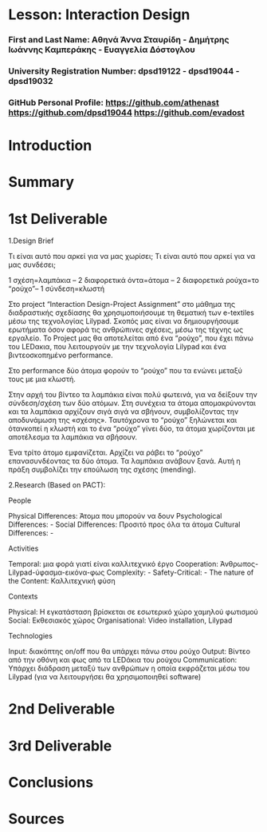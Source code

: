 # Lesson: Interaction Design

### First and Last Name: Αθηνά Άννα Σταυρίδη - Δημήτρης Ιωάννης Καμπεράκης - Ευαγγελία Δόστογλου 
### University Registration Number: dpsd19122 - dpsd19044 - dpsd19032
### GitHub Personal Profile: https://github.com/athenast https://github.com/dpsd19044 https://github.com/evadost

# Introduction

# Summary


# 1st Deliverable

1.Design Brief

Τι είναι αυτό που αρκεί για να μας χωρίσει;
Τι είναι αυτό που αρκεί για να μας συνδέσει;

1 σχέση=λαμπάκια – 2 διαφορετικά όντα=άτομα – 2 διαφορετικά ρούχα=το “ρούχο”– 1 σύνδεση=κλωστή 

Στο project “Interaction Design-Project Assignment” στο μάθημα της διαδραστικής σχεδίασης θα χρησιμοποιήσουμε τη θεματική των e-textiles μέσω της τεχνολογίας Lilypad. Σκοπός μας είναι να δημιουργήσουμε ερωτήματα όσον αφορά τις ανθρώπινες σχέσεις, μέσω της τέχνης ως εργαλείο. 
Το Project μας θα αποτελείται από ένα “ρούχο”, που έχει πάνω του LEDακια, που λειτουργούν με την τεχνολογία Lilypad και ένα βιντεοσκοπημένο performance. 

Στο performance δύο άτομα φορούν το “ρούχο” που τα ενώνει μεταξύ τους με μια κλωστή.

Στην αρχή του βίντεο τα λαμπάκια είναι πολύ φωτεινά, για να δείξουν την σύνδεση/σχέση των δύο ατόμων. Στη συνέχεια τα άτομα απομακρύνονται και τα λαμπάκια αρχίζουν σιγά σιγά να σβήνουν, συμβολίζοντας την αποδυνάμωση της «σχέσης». Ταυτόχρονα το “ρούχο” ξηλώνεται και ότανκοπεί η κλωστή και το ένα “ρούχο” γίνει δύο, τα άτομα χωρίζονται με αποτέλεσμα τα λαμπάκια να σβήσουν.

Ένα τρίτο άτομο εμφανίζεται. Αρχίζει να ράβει το “ρούχο” επανασυνδέοντας τα δύο άτομα. Τα λαμπάκια ανάβουν ξανά. Αυτή η πράξη συμβολίζει την επούλωση της σχέσης (mending).

2.Research (Based on PACT):

People

Physical Differences: Άτομα που μπορούν να δουν
Psychological Differences: -
Social Differences: Προσιτό προς όλα τα άτομα
Cultural Differences: -

Activities

Temporal: μια φορά γιατί είναι καλλιτεχνικό έργο
Cooperation: Άνθρωπος-Lilypad-ύφασμα-εικόνα-φως
Complexity: -
Safety-Critical: -
The nature of the Content: Καλλιτεχνική φύση

Contexts

Physical: Η εγκατάσταση βρίσκεται σε εσωτερικό χώρο χαμηλού φωτισμού
Social: Εκθεσιακός χώρος
Organisational: Video installation, Lilypad

Technologies

Input: διακόπτης on/off που θα υπάρχει πάνω στου ρούχο
Output: Βίντεο από την οθόνη και φως από τα LEDάκια του ρούχου
Communication: Υπάρχει διάδραση μεταξύ των ανθρώπων η οποία 
εκφράζεται μέσω του Lilypad (για να λειτουργήσει θα χρησιμοποιηθεί
software)


# 2nd Deliverable


# 3rd Deliverable 


# Conclusions


# Sources
